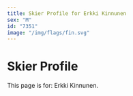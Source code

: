 ```yaml
---
title: Skier Profile for Erkki Kinnunen
sex: "M"
id: "7351"
image: "/img/flags/fin.svg" 
---
```


# Skier Profile

This page is for: Erkki Kinnunen.
    